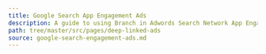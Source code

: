 ```yaml
---
title: Google Search App Engagement Ads
description: A guide to using Branch in Adwords Search Network App Engagement Campaigns.
path: tree/master/src/pages/deep-linked-ads
source: google-search-engagement-ads.md
---
```


<script>window.location = "/pages/deep-linked-ads/google-ads-overview/"</script>
